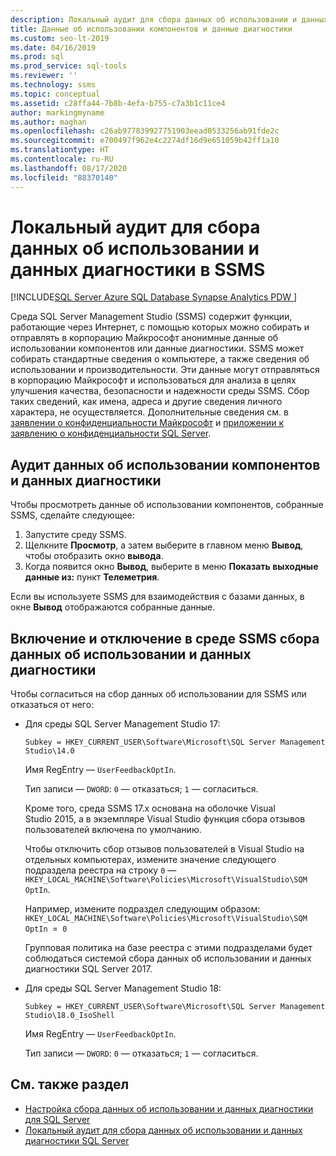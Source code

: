 ```yaml
---
description: Локальный аудит для сбора данных об использовании и данных диагностики в SSMS
title: Данные об использовании компонентов и данные диагностики
ms.custom: seo-lt-2019
ms.date: 04/16/2019
ms.prod: sql
ms.prod_service: sql-tools
ms.reviewer: ''
ms.technology: ssms
ms.topic: conceptual
ms.assetid: c28ffa44-7b8b-4efa-b755-c7a3b1c11ce4
author: markingmyname
ms.author: maghan
ms.openlocfilehash: c26ab977839927751903eead0533256ab91fde2c
ms.sourcegitcommit: e700497f962e4c2274df16d9e651059b42ff1a10
ms.translationtype: HT
ms.contentlocale: ru-RU
ms.lasthandoff: 08/17/2020
ms.locfileid: "88370140"
---
```

# <a name="local-audit-for-ssms-usage-and-diagnostic-data-collection"></a>Локальный аудит для сбора данных об использовании и данных диагностики в SSMS
[!INCLUDE[SQL Server Azure SQL Database Synapse Analytics PDW ](../includes/applies-to-version/sql-asdb-asdbmi-asa-pdw.md)]

Среда SQL Server Management Studio (SSMS) содержит функции, работающие через Интернет, с помощью которых можно собирать и отправлять в корпорацию Майкрософт анонимные данные об использовании компонентов или данные диагностики. SSMS может собирать стандартные сведения о компьютере, а также сведения об использовании и производительности. Эти данные могут отправляться в корпорацию Майкрософт и использоваться для анализа в целях улучшения качества, безопасности и надежности среды SSMS. Сбор таких сведений, как имена, адреса и другие сведения личного характера, не осуществляется. Дополнительные сведения см. в [заявлении о конфиденциальности Майкрософт](https://privacy.microsoft.com/privacystatement) и [приложении к заявлению о конфиденциальности SQL Server](https://go.microsoft.com/fwlink/?LinkID=868444).

## <a name="audit-feature-usage-and-diagnostic-data"></a>Аудит данных об использовании компонентов и данных диагностики

Чтобы просмотреть данные об использовании компонентов, собранные SSMS, сделайте следующее:

1.  Запустите среду SSMS.
2.  Щелкните **Просмотр**, а затем выберите в главном меню **Вывод**, чтобы отобразить окно **вывода**. 
3.  Когда появится окно **Вывод**, выберите в меню **Показать выходные данные из:** пункт **Телеметрия**.

Если вы используете SSMS для взаимодействия с базами данных, в окне **Вывод** отображаются собранные данные.

## <a name="enable-or-disable-usage-and-diagnostic-data-collection-in-ssms"></a>Включение и отключение в среде SSMS сбора данных об использовании и данных диагностики

Чтобы согласиться на сбор данных об использовании для SSMS или отказаться от него:

- Для среды SQL Server Management Studio 17:

  `Subkey = HKEY_CURRENT_USER\Software\Microsoft\SQL Server Management Studio\14.0`

  Имя RegEntry — `UserFeedbackOptIn`.

  Тип записи — `DWORD`: `0` — отказаться; `1` — согласиться.

  Кроме того, среда SSMS 17.x основана на оболочке Visual Studio 2015, а в экземпляре Visual Studio функция сбора отзывов пользователей включена по умолчанию.  

  Чтобы отключить сбор отзывов пользователей в Visual Studio на отдельных компьютерах, измените значение следующего подраздела реестра на строку `0` — `HKEY_LOCAL_MACHINE\Software\Policies\Microsoft\VisualStudio\SQM OptIn`.

  Например, измените подраздел следующим образом:  
  `HKEY_LOCAL_MACHINE\Software\Policies\Microsoft\VisualStudio\SQM OptIn `=` 0`

  Групповая политика на базе реестра с этими подразделами будет соблюдаться системой сбора данных об использовании и данных диагностики SQL Server 2017.

- Для среды SQL Server Management Studio 18:

  `Subkey = HKEY_CURRENT_USER\Software\Microsoft\SQL Server Management Studio\18.0_IsoShell`

  Имя RegEntry — `UserFeedbackOptIn`.

  Тип записи — `DWORD`: `0` — отказаться; `1` — согласиться.

## <a name="see-also"></a>См. также раздел

- [Настройка сбора данных об использовании и данных диагностики для SQL Server](../sql-server/usage-and-diagnostic-data-configuration-for-sql-server.md)
- [Локальный аудит для сбора данных об использовании и данных диагностики SQL Server](https://msdn.microsoft.com/library/mt743085.aspx)
